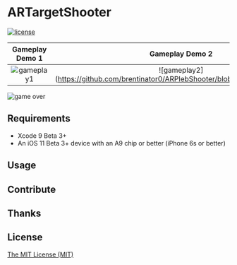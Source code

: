 # ARTargetShooter

[![license](https://img.shields.io/github/license/mashape/apistatus.svg)]()

Gameplay Demo 1             |  Gameplay Demo 2
:-------------------------:|:-------------------------:
![gameplay1](https://github.com/brentinator0/ARPlebShooter/blob/master/gameplay1.gif)  |  ![gameplay2](https://github.com/brentinator0/ARPlebShooter/blob/master/gameplay2.gif




![game over](https://github.com/brentinator0/ARPlebShooter/blob/master/gameOver.gif "Game Over GIF")


## Requirements

* Xcode 9 Beta 3+
* An iOS 11 Beta 3+ device with an A9 chip or better (iPhone 6s or better)

## Usage

## Contribute

## Thanks

## License

[The MIT License (MIT)](https://github.com/brentinator0/ARPlebShooter/blob/master/LICENSE)
